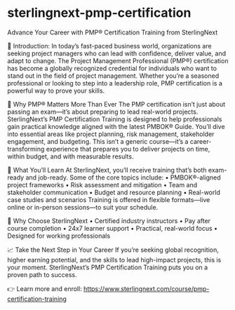 # sterlingnext-pmp-certification
Advance Your Career with PMP® Certification Training from SterlingNext

📘 Introduction:
In today’s fast-paced business world, organizations are seeking project managers who can lead with confidence, deliver value, and adapt to change. The Project Management Professional (PMP®) certification has become a globally recognized credential for individuals who want to stand out in the field of project management. Whether you’re a seasoned professional or looking to step into a leadership role, PMP certification is a powerful way to prove your skills.

🚀 Why PMP® Matters More Than Ever
The PMP certification isn’t just about passing an exam—it’s about preparing to lead real-world projects. SterlingNext’s PMP Certification Training is designed to help professionals gain practical knowledge aligned with the latest PMBOK® Guide. You’ll dive into essential areas like project planning, risk management, stakeholder engagement, and budgeting.
This isn’t a generic course—it’s a career-transforming experience that prepares you to deliver projects on time, within budget, and with measurable results.

🎯 What You’ll Learn
At SterlingNext, you’ll receive training that’s both exam-ready and job-ready. Some of the core topics include:
•	PMBOK®-aligned project frameworks
•	Risk assessment and mitigation
•	Team and stakeholder communication
•	Budget and resource planning
•	Real-world case studies and scenarios
Training is offered in flexible formats—live online or in-person sessions—to suit your schedule.

🌟 Why Choose SterlingNext
•	Certified industry instructors
•	Pay after course completion
•	24x7 learner support
•	Practical, real-world focus
•	Designed for working professionals

📈 Take the Next Step in Your Career
If you’re seeking global recognition, higher earning potential, and the skills to lead high-impact projects, this is your moment. SterlingNext’s PMP Certification Training puts you on a proven path to success.

👉 Learn more and enroll: https://www.sterlingnext.com/course/pmp-certification-training

